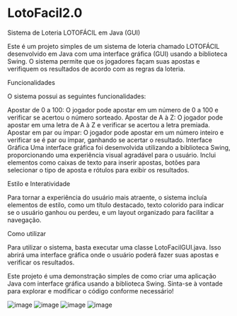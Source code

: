 # LotoFacil2.0

Sistema de Loteria LOTOFÁCIL em Java (GUI)

Este é um projeto simples de um sistema de loteria chamado LOTOFÁCIL desenvolvido em Java com uma interface gráfica (GUI) usando a biblioteca Swing. O sistema permite que os jogadores façam suas apostas e verifiquem os resultados de acordo com as regras da loteria.

Funcionalidades

O sistema possui as seguintes funcionalidades:

Apostar de 0 a 100: O jogador pode apostar em um número de 0 a 100 e verificar se acertou o número sorteado.
Apostar de A à Z: O jogador pode apostar em uma letra de A à Z e verificar se acertou a letra premiada.
Apostar em par ou ímpar: O jogador pode apostar em um número inteiro e verificar se é par ou ímpar, ganhando se acertar o resultado.
Interface Gráfica
Uma interface gráfica foi desenvolvida utilizando a biblioteca Swing, proporcionando uma experiência visual agradável para o usuário. Inclui elementos como caixas de texto para inserir apostas, botões para selecionar o tipo de aposta e rótulos para exibir os resultados.


Estilo e Interatividade

Para tornar a experiência do usuário mais atraente, o sistema incluía elementos de estilo, como um título destacado, texto colorido para indicar se o usuário ganhou ou perdeu, e um layout organizado para facilitar a navegação.

Como utilizar

Para utilizar o sistema, basta executar uma classe LotoFacilGUI.java. Isso abrirá uma interface gráfica onde o usuário poderá fazer suas apostas e verificar os resultados.

Este projeto é uma demonstração simples de como criar uma aplicação Java com interface gráfica usando a biblioteca Swing. Sinta-se à vontade para explorar e modificar o código conforme necessário!

![image](https://github.com/cj0809/LotoFacil2.0/assets/114233329/f56e7afa-e9a4-420b-aa42-29f6d367ea61)
![image](https://github.com/cj0809/LotoFacil2.0/assets/114233329/cb7d5d9d-7996-4e1c-8580-a65193d74c11)
![image](https://github.com/cj0809/LotoFacil2.0/assets/114233329/8c7991a7-5419-41dc-a7df-761b7000b161)
![image](https://github.com/cj0809/LotoFacil2.0/assets/114233329/d617cb6e-277e-4d56-943e-0611f43ee86d)





